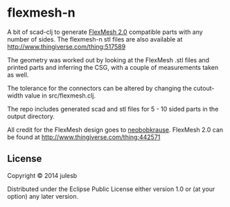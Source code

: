 # flexmesh-n

A bit of scad-clj to generate [FlexMesh 2.0](http://www.thingiverse.com/thing:442571) compatible parts with any number of sides. The flexmesh-n stl files are also available at http://www.thingiverse.com/thing:517589

The geometry was worked out by looking at the FlexMesh .stl files and printed parts and inferring the CSG, with a couple of measurements taken as well.

The tolerance for the connectors can be altered by changing the cutout-width value in src/flexmesh.clj.

The repo includes generated scad and stl files for 5 - 10 sided parts in the output directory.

All credit for the FlexMesh design goes to [neobobkrause](http://www.thingiverse.com/neobobkrause/about). FlexMesh 2.0 can be found at http://www.thingiverse.com/thing:442571


## License

Copyright © 2014 julesb

Distributed under the Eclipse Public License either version 1.0 or (at
your option) any later version.
